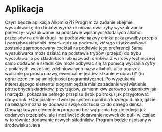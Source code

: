 # Aplikacja

Czym będzie aplikacja Alkomix(?)?
Program za zadanie obejmie wyszukiwarkę do drinków. wyróżnić można dwa tryby wyszukiwania:
pierwszy- wyszukiwanie na podstawie wpisanych/dodanych alkoholi przepisów na drinki
drugi- na podstawie nazwy drinka pokazywałby przepis i potrzebne składniki.
trzeci- quiz na podstwie, którego użytkownikowi zostanie zaproponowany cocktail na podtawie jego preferencji
Sama wyszukiwarka może działać na podstawie trybów (przejść) do trybu wyszukiwania po składnikach lub nazwach drinków.
Z warstwy technicznej samo dodawanie składników może odbywać się za pomocą wybrania cyfry z podanych, wcześniej zdefiniowanych nazw alkoholi,
albo poprzez wpisanie po prostu nazwy, ewentualne jest też klikanie w obrazki? (tu ograniczeniem są umiejętności programistyczne).
Po wyszukaniu interesującego elementu program będzie miał za zadanie wyświetlenie potrzebnych składników, przyrządów, zamienników zarówno składników jak i narzędzi,
pokazanie pełnego przepisu (krok po kroku) jak przygotować dany drink.
*Opcjonalne- stworzyć system opinii dla każdego drinka, gdzie na bieżąco można by dodawać swoje odczucia co do danego drinka.
Obowiązkowym elementem programu bez wątpienia będzie edycja już dodanych przepisów, ale i możliwość dodawanie nowych do puli- wliczając w to również dodawanie
nowych składników.
Program będzie napisany w środowisku :Java

